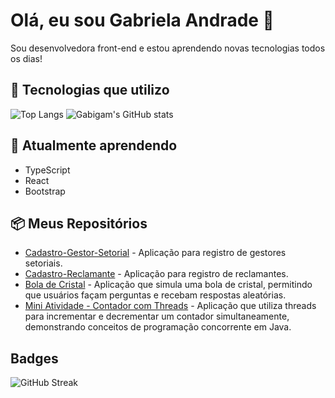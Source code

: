 # Olá, eu sou Gabriela Andrade 👋

Sou desenvolvedora front-end e estou aprendendo novas tecnologias todos os dias!

## 🔧 Tecnologias que utilizo

![Top Langs](https://github-readme-stats.vercel.app/api/top-langs/?username=gabigam&layout=compact&theme=radical)
![Gabigam's GitHub stats](https://github-readme-stats.vercel.app/api?username=gabigam&show_icons=true&theme=radical)

## 🌱 Atualmente aprendendo

- TypeScript
- React
- Bootstrap

## 📦 Meus Repositórios

- [Cadastro-Gestor-Setorial](https://github.com/gabigam/cadastro-gestor-setorial) - Aplicação para registro de gestores setoriais.
- [Cadastro-Reclamante](https://github.com/gabigam/cadastro-reclamante) - Aplicação para registro de reclamantes.
- [Bola de Cristal](https://github.com/gabigam/PROJETO-BOLA-DE-CRISTAL) - Aplicação que simula uma bola de cristal, permitindo que usuários façam perguntas e recebam respostas aleatórias.
- [Mini Atividade - Contador com Threads](https://github.com/gabigam/Mini-Atividade---Threads-) - Aplicação que utiliza threads para incrementar e decrementar um contador simultaneamente, demonstrando conceitos de programação concorrente em Java.

## Badges

![GitHub Streak](https://github-readme-streak-stats.herokuapp.com/?user=gabigam)
